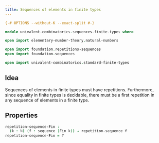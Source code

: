 ```yaml
---
title: Sequences of elements in finite types
---
```


```agda
{-# OPTIONS --without-K --exact-split #-}

module univalent-combinatorics.sequences-finite-types where

open import elementary-number-theory.natural-numbers

open import foundation.repetitions-sequences
open import foundation.sequences

open import univalent-combinatorics.standard-finite-types
```

## Idea

Sequences of elements in finite types must have repetitions. Furthermore, since equality in finite types is decidable, there must be a first repetition in any sequence of elements in a finite type.

## Properties

```agda
repetition-sequence-Fin :
  (k : ℕ) (f : sequence (Fin k)) → repetition-sequence f
repetition-sequence-Fin = ?
```
